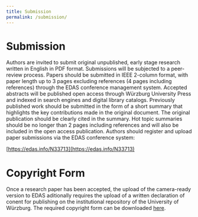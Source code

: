 ```yaml
---
title: Submission
permalink: /submission/
---
```


# Submission
Authors are invited to submit original unpublished, early stage research written in English in PDF format. Submissions will be subjected to a peer-review process. Papers should be submitted in IEEE 2-column format, with paper length up to 3 pages excluding references (4 pages including references) through the EDAS conference management system. Accepted abstracts will be published open access through Würzburg University Press and indexed in search engines and digital library catalogs. Previously published work should be submitted in the form of a short summary that highlights the key contributions made in the original document. The original publication should be clearly cited in the summary. Hot topic summaries should be no longer than 2 pages including references and will also be included in the open access publication. Authors should register and upload paper submissions via the EDAS conference system: 

[https://edas.info/N33713](https://edas.info/N33713)

# Copyright Form
Once a research paper has been accepted, the upload of the camera-ready version to EDAS aditionally requires the upload of a written declaration of conent for publishing on the institutional repository of the University of Würzburg. The required copyright form can be downloaded <a href="../assets/forms/Autorenvertrag_OPUS_en_WueWoWAS25.pdf"> here</a>.
